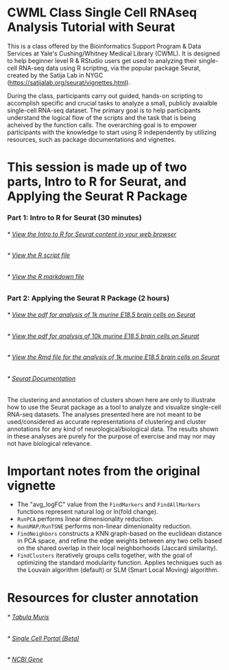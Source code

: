 # CWML Class Single Cell RNAseq Analysis Tutorial with Seurat

This is a class offered by the Bioinformatics Support Program & Data Services at Yale's Cushing/Whitney Medical Library (CWML). It is designed to help beginner level R & RStudio users get used to analyzing their single-cell RNA-seq data using R scripting, via the popular package Seurat, created by the Satija Lab in NYGC (https://satijalab.org/seurat/vignettes.html).  

During the class, participants carry out guided, hands-on scripting to accomplish specific and crucial tasks to analyze a small, publicly avaialble single-cell RNA-seq dataset. The primary goal is to help participants understand the logical flow of the scripts and the task that is being acheived by the function calls. The overarching goal is to empower participants with the knowledge to start using R independently by utilizing resources, such as package documentations and vignettes. 

# This session is made up of two parts, Intro to R for Seurat, and Applying the Seurat R Package

### Part 1: Intro to R for Seurat (30 minutes)
###### * [View the Intro to R for Seurat content in your web browser](https://sauuyer.github.io/intro-to-r-for-seurat/)
###### * [View the R script file](https://github.com/sauuyer/intro-to-r-for-seurat/blob/master/intro-to-r-for-seurat.R) 
###### * [View the R markdown file](https://github.com/Nur-Taz/CWML-class-Single-cell-RNA-seq-analysis-tutorial-Seurat/blob/master/intro-to-r-for-seurat/rmd-test-file-1.Rmd)

### Part 2: Applying the Seurat R Package (2 hours)
###### * [View the pdf for analysis of 1k murine E18.5 brain cells on Seurat](https://github.com/Nur-Taz/CWML-class-Single-cell-RNA-seq-analysis-tutorial-Seurat/blob/master/Neu_1k_UMAP.pdf)
###### * [View the pdf for analysis of 10k murine E18.5 brain cells on Seurat](https://github.com/Nur-Taz/CWML-class-Single-cell-RNA-seq-analysis-tutorial-Seurat/blob/master/Neu_10k_UMAP.pdf)
###### * [View the Rmd file for the analysis of 1k murine E18.5 brain cells on Seurat](https://github.com/Nur-Taz/CWML-class-Single-cell-RNA-seq-analysis-tutorial-Seurat/blob/master/Neu_1k_UMAP.Rmd)
###### * [Seurat Documentation](https://cran.r-project.org/web/packages/Seurat/Seurat.pdf)

The clustering and annotation of clusters shown here are only to illustrate how to use the Seurat package as a tool to analyze and visualize single-cell RNA-seq datasets. The analyses presented here are not meant to be used/considered as accurate representations of clustering and cluster annotations for any kind of neurological/biological data. The results shown in these analyses are purely for the purpose of exercise and may nor may not have biological relevance.

# Important notes from the original vignette
* The "avg_logFC" value from the ```FindMarkers``` and ```FindAllMarkers``` functions represent natural log or ln(fold change). <br/>  
* ```RunPCA``` performs linear dimensionality reduction. <br/>
* ```RunUMAP/RunTSNE``` performs non-linear dimenionality reduction. <br/>
* ```FindNeighbors``` constructs a KNN graph-based on the euclidean distance in PCA space, and refine the edge weights between any two cells based on the shared overlap in their local neighborhoods (Jaccard similarity). <br/>
* ```FindClusters``` iteratively groups cells together, with the goal of optimizing the standard modularity function. Applies techniques such as the Louvain algorithm (default) or SLM (Smart Local Moving) algorithm.  

# Resources for cluster annotation
###### * [Tabula Muris](https://tabula-muris.ds.czbiohub.org/)
###### * [Single Cell Portal (Beta)](https://singlecell.broadinstitute.org/single_cell)
###### * [NCBI Gene](https://www.ncbi.nlm.nih.gov/gene)


